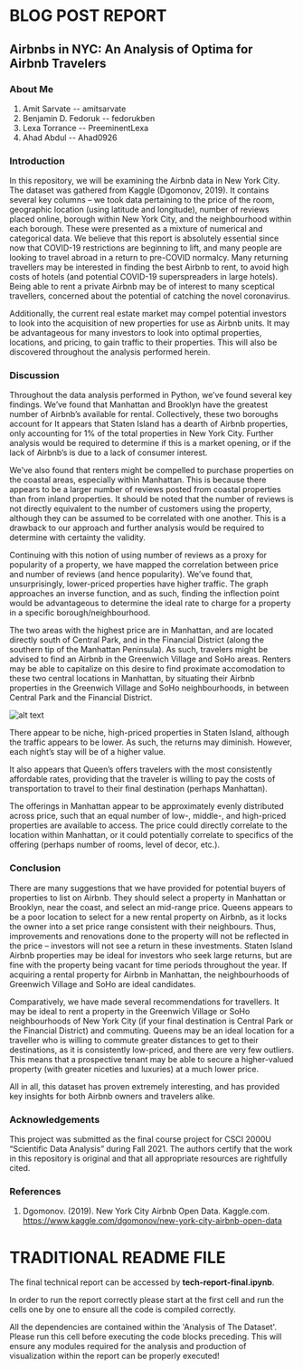 # BLOG POST REPORT 

## Airbnbs in NYC: An Analysis of Optima for Airbnb Travelers 

### About Me

1. Amit Sarvate -- amitsarvate
2. Benjamin D. Fedoruk -- fedorukben
3. Lexa Torrance -- PreeminentLexa
4. Ahad Abdul -- Ahad0926

### Introduction

In this repository, we will be examining the Airbnb data in New York City. The dataset was gathered from Kaggle (Dgomonov, 2019). It contains several key columns – we took data pertaining to the price of the room, geographic location (using latitude and longitude), number of reviews placed online, borough within New York City, and the neighbourhood within each borough. These were presented as a mixture of numerical and categorical data. We believe that this report is absolutely essential since now that COVID-19 restrictions are beginning to lift, and many people are looking to travel abroad in a return to pre-COVID normalcy. Many returning travellers may be interested in finding the best Airbnb to rent, to avoid high costs of hotels (and potential COVID-19 superspreaders in large hotels). Being able to rent a private Airbnb may be of interest to many sceptical travellers, concerned about the potential of catching the novel coronavirus. 

Additionally, the current real estate market may compel potential investors to look into the acquisition of new properties for use as Airbnb units. It may be advantageous for many investors to look into optimal properties, locations, and pricing, to gain traffic to their properties. This will also be discovered throughout the analysis performed herein.

### Discussion

Throughout the data analysis performed in Python, we’ve found several key findings. We’ve found that Manhattan and Brooklyn have the greatest number of Airbnb’s available for rental. Collectively, these two boroughs account for It appears that Staten Island has a dearth of Airbnb properties, only accounting for 1% of the total properties in New York City. Further analysis would be required to determine if this is a market opening, or if the lack of Airbnb’s is due to a lack of consumer interest.  

We’ve also found that renters might be compelled to purchase properties on the coastal areas, especially within Manhattan. This is because there appears to be a larger number of reviews posted from coastal properties than from inland properties. It should be noted that the number of reviews is not directly equivalent to the number of customers using the property, although they can be assumed to be correlated with one another. This is a drawback to our approach and further analysis would be required to determine with certainty the validity.

Continuing with this notion of using number of reviews as a proxy for popularity of a property, we have mapped the correlation between price and number of reviews (and hence popularity). We’ve found that, unsurprisingly, lower-priced properties have higher traffic. The graph approaches an inverse function, and as such, finding the inflection point would be advantageous to determine the ideal rate to charge for a property in a specific borough/neighbourhood. 

The two areas with the highest price are in Manhattan, and are located directly south of Central Park, and in the Financial District (along the southern tip of the Manhattan Peninsula). As such, travelers might be advised to find an Airbnb in the Greenwich Village and SoHo areas. Renters may be able to capitalize on this desire to find proximate accomodation to these two central locations in Manhattan, by situating their Airbnb properties in the Greenwich Village and SoHo neighbourhoods, in between Central Park and the Financial District. 

![alt text](https://github.com/[amitsarvate]/[csci_2000_course_project]/blob/[main]/graph_1.png?raw=true)

There appear to be niche, high-priced properties in Staten Island, although the traffic appears to be lower. As such, the returns may diminish. However, each night’s stay will be of a higher value.

It also appears that Queen’s offers travelers with the most consistently affordable rates, providing that the traveler is willing to pay the costs of transportation to travel to their final destination (perhaps Manhattan). 

The offerings in Manhattan appear to be approximately evenly distributed across price, such that an equal number of low-, middle-, and high-priced properties are available to access. The price could directly correlate to the location within Manhattan, or it could potentially correlate to specifics of the offering (perhaps number of rooms, level of decor, etc.). 

### Conclusion

There are many suggestions that we have provided for potential buyers of properties to list on Airbnb. They should select a property in Manhattan or Brooklyn, near the coast, and select an mid-range price. Queens appears to be a poor location to select for a new rental property on Airbnb, as it locks the owner into a set price range consistent with their neighbours. Thus, improvements and renovations done to the property will not be reflected in the price – investors will not see a return in these investments. Staten Island Airbnb properties may be ideal for investors who seek large returns, but are fine with the property being vacant for time periods throughout the year. If acquiring a rental property for Airbnb in Manhattan, the neighbourhoods of Greenwich Village and SoHo are ideal candidates. 

Comparatively, we have made several recommendations for travellers. It may be ideal to rent a property in the Greenwich Village or SoHo neighbourhoods of New York City (if your final destination is Central Park or the Financial District) and commuting. Queens may be an ideal location for a traveller who is willing to commute greater distances to get to their destinations, as it is consistently low-priced, and there are very few outliers. This means that a prospective tenant may be able to secure a higher-valued property (with greater niceties and luxuries) at a much lower price. 

All in all, this dataset has proven extremely interesting, and has provided key insights for both Airbnb owners and travelers alike. 

### Acknowledgements

This project was submitted as the final course project for CSCI 2000U “Scientific Data Analysis” during Fall 2021. The authors certify that the work in this repository is original and that all appropriate resources are rightfully cited.

### References

1. Dgomonov. (2019). New York City Airbnb Open Data. Kaggle.com. https://www.kaggle.com/dgomonov/new-york-city-airbnb-open-data

# TRADITIONAL README FILE

The final technical report can be accessed by **tech-report-final.ipynb**. 

In order to run the report correctly please start at the first cell and run the cells one by one to ensure all the code is compiled correctly. 

All the dependencies are contained within the 'Analysis of The Dataset'. Please run this cell before executing the code blocks preceding. This will ensure any modules required for the analysis and production of visualization within the report can be properly executed!
